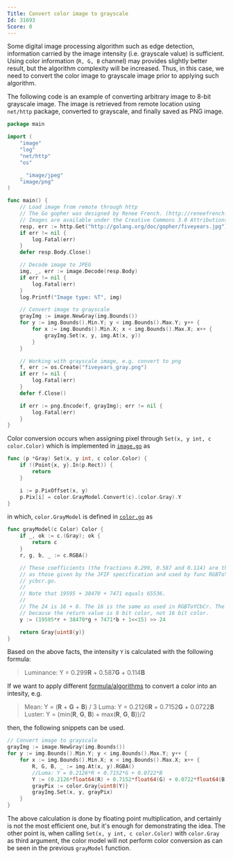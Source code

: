 ```yaml
---
Title: Convert color image to grayscale
Id: 31693
Score: 0
---
```

Some digital image processing algorithm such as edge detection, information carried by the image intensity (i.e. grayscale value) is sufficient. Using color information (`R, G, B` channel) may provides slightly better result, but the algorithm complexity will be increased. Thus, in this case, we need to convert the color image to grayscale image prior to applying such algorithm.

The following code is an example of converting arbitrary image to 8-bit grayscale image. The image is retrieved from remote location using `net/http` package, converted to grayscale, and finally saved as PNG image.

```go
package main

import (
    "image"
    "log"
    "net/http"
    "os"

    _ "image/jpeg"
    "image/png"
)

func main() {
    // Load image from remote through http
    // The Go gopher was designed by Renee French. (http://reneefrench.blogspot.com/)
    // Images are available under the Creative Commons 3.0 Attributions license.
    resp, err := http.Get("http://golang.org/doc/gopher/fiveyears.jpg")
    if err != nil {
        log.Fatal(err)
    }
    defer resp.Body.Close()

    // Decode image to JPEG
    img, _, err := image.Decode(resp.Body)
    if err != nil {
        log.Fatal(err)
    }
    log.Printf("Image type: %T", img)

    // Convert image to grayscale
    grayImg := image.NewGray(img.Bounds())
    for y := img.Bounds().Min.Y; y < img.Bounds().Max.Y; y++ {
        for x := img.Bounds().Min.X; x < img.Bounds().Max.X; x++ {
            grayImg.Set(x, y, img.At(x, y))
        }
    }

    // Working with grayscale image, e.g. convert to png
    f, err := os.Create("fiveyears_gray.png")
    if err != nil {
        log.Fatal(err)
    }
    defer f.Close()

    if err := png.Encode(f, grayImg); err != nil {
        log.Fatal(err)
    }
}
```

 Color conversion occurs when assigning pixel through `Set(x, y int, c color.Color)` which is implemented in [`image.go`](https://golang.org/src/image/image.go?s=19292:19335#L691) as

```go
func (p *Gray) Set(x, y int, c color.Color) {
    if !(Point{x, y}.In(p.Rect)) {
        return
    }

    i := p.PixOffset(x, y)
    p.Pix[i] = color.GrayModel.Convert(c).(color.Gray).Y
}
```

in which, `color.GrayModel` is defined in [`color.go`](https://golang.org/src/image/color/color.go?s=2699:2728#L110) as

```go
func grayModel(c Color) Color {
    if _, ok := c.(Gray); ok {
        return c
    }
    r, g, b, _ := c.RGBA()

    // These coefficients (the fractions 0.299, 0.587 and 0.114) are the same
    // as those given by the JFIF specification and used by func RGBToYCbCr in
    // ycbcr.go.
    //
    // Note that 19595 + 38470 + 7471 equals 65536.
    //
    // The 24 is 16 + 8. The 16 is the same as used in RGBToYCbCr. The 8 is
    // because the return value is 8 bit color, not 16 bit color.
    y := (19595*r + 38470*g + 7471*b + 1<<15) >> 24

    return Gray{uint8(y)}
}
```

Based on the above facts, the intensity `Y` is calculated with the following formula:

> Luminance: Y = 0.299**R** + 0.587**G** + 0.114**B**

If we want to apply different [formula/algorithms](http://journals.plos.org/plosone/article?id=10.1371/journal.pone.0029740) to convert a color into an intesity, e.g.

> Mean: Y = (**R** + **G** + **B**) / 3
> Luma: Y = 0.2126**R** + 0.7152**G** + 0.0722**B**
> Luster: Y = (min(**R**, **G**, **B**) + max(**R**, **G**, **B**))/2

then, the following snippets can be used.

```go
// Convert image to grayscale
grayImg := image.NewGray(img.Bounds())
for y := img.Bounds().Min.Y; y < img.Bounds().Max.Y; y++ {
    for x := img.Bounds().Min.X; x < img.Bounds().Max.X; x++ {
        R, G, B, _ := img.At(x, y).RGBA()
        //Luma: Y = 0.2126*R + 0.7152*G + 0.0722*B
        Y := (0.2126*float64(R) + 0.7152*float64(G) + 0.0722*float64(B)) * (255.0 / 65535)
        grayPix := color.Gray{uint8(Y)}
        grayImg.Set(x, y, grayPix)
    }
}
```

The above calculation is done by floating point multiplication, and certainly is not the most efficient one, but it's enough for demonstrating the idea. The other point is, when calling `Set(x, y int, c color.Color)` with `color.Gray` as third argument, the color model will not perform color conversion as can be seen in the previous `grayModel` function.
